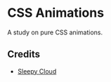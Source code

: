 # CSS Animations
A study on pure CSS animations.

## Credits
- [Sleepy Cloud](https://www.youtube.com/watch?v=3ItDJvTwWgY) 

